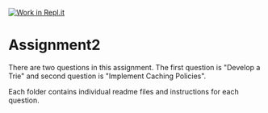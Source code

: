 [![Work in Repl.it](https://classroom.github.com/assets/work-in-replit-14baed9a392b3a25080506f3b7b6d57f295ec2978f6f33ec97e36a161684cbe9.svg)](https://classroom.github.com/online_ide?assignment_repo_id=3211214&assignment_repo_type=AssignmentRepo)
# Assignment2
There are two questions in this assignment. The first question is "Develop a Trie" and second question is "Implement Caching Policies".

Each folder contains individual readme files and instructions for each question.
